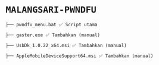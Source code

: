# ```MALANGSARI-PWNDFU```
```├── pwndfu_menu.bat ✅ Script utama```

```├── gaster.exe ✅ Tambahkan (manual)```

```├── UsbDk_1.0.22_x64.msi ✅ Tambahkan (manual)```

```├── AppleMobileDeviceSupport64.msi ✅ Tambahkan (manual)```
